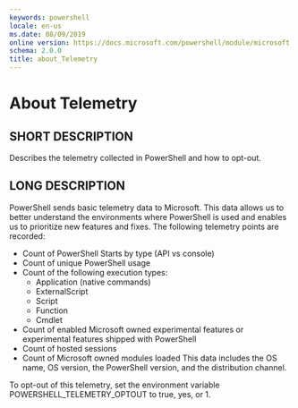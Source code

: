 ```yaml
---
keywords: powershell
locale: en-us
ms.date: 08/09/2019
online version: https://docs.microsoft.com/powershell/module/microsoft.powershell.core/about/about_telemetry?view=powershell-7.x&WT.mc_id=ps-gethelp
schema: 2.0.0
title: about_Telemetry
---
```

# About Telemetry

## SHORT DESCRIPTION

Describes the telemetry collected in PowerShell and how to opt-out.

## LONG DESCRIPTION

PowerShell sends basic telemetry data to Microsoft.
This data allows us to better understand the environments where PowerShell is used and enables us to prioritize new features and fixes.
The following telemetry points are recorded:

  - Count of PowerShell Starts by type (API vs console)
  - Count of unique PowerShell usage
  - Count of the following execution types:
       - Application (native commands)
       - ExternalScript
       - Script
       - Function
       - Cmdlet
  - Count of enabled Microsoft owned experimental features or experimental features shipped with PowerShell
  - Count of hosted sessions
  - Count of Microsoft owned modules loaded
  This data includes the OS name, OS version, the PowerShell version, and the distribution channel.

To opt-out of this telemetry, set the environment variable POWERSHELL_TELEMETRY_OPTOUT to true, yes, or 1.
